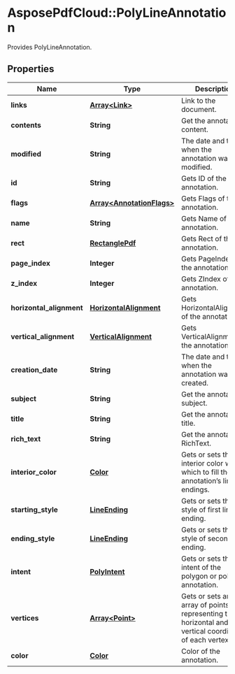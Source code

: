 ﻿# AsposePdfCloud::PolyLineAnnotation
Provides PolyLineAnnotation.

## Properties
Name | Type | Description | Notes
------------ | ------------- | ------------- | -------------
**links** | [**Array&lt;Link&gt;**](Link.md) | Link to the document. | [optional] 
**contents** | **String** | Get the annotation content. | [optional] 
**modified** | **String** | The date and time when the annotation was last modified. | [optional] 
**id** | **String** | Gets ID of the annotation. | [optional] 
**flags** | [**Array&lt;AnnotationFlags&gt;**](AnnotationFlags.md) | Gets Flags of the annotation. | [optional] 
**name** | **String** | Gets Name of the annotation. | [optional] 
**rect** | [**RectanglePdf**](RectanglePdf.md) | Gets Rect of the annotation. | [optional] 
**page_index** | **Integer** | Gets PageIndex of the annotation. | [optional] 
**z_index** | **Integer** | Gets ZIndex of the annotation. | [optional] 
**horizontal_alignment** | [**HorizontalAlignment**](HorizontalAlignment.md) | Gets HorizontalAlignment of the annotation. | [optional] 
**vertical_alignment** | [**VerticalAlignment**](VerticalAlignment.md) | Gets VerticalAlignment of the annotation. | [optional] 
**creation_date** | **String** | The date and time when the annotation was created. | [optional] 
**subject** | **String** | Get the annotation subject. | [optional] 
**title** | **String** | Get the annotation title. | [optional] 
**rich_text** | **String** | Get the annotation RichText. | [optional] 
**interior_color** | [**Color**](Color.md) | Gets or sets the interior color with which to fill the annotation’s line endings. | [optional] 
**starting_style** | [**LineEnding**](LineEnding.md) | Gets or sets the style of first line ending. | [optional] 
**ending_style** | [**LineEnding**](LineEnding.md) | Gets or sets the style of second line ending. | [optional] 
**intent** | [**PolyIntent**](PolyIntent.md) | Gets or sets the intent of the polygon or polyline annotation. | [optional] 
**vertices** | [**Array&lt;Point&gt;**](Point.md) | Gets or sets an array of points representing the horizontal and vertical coordinates of each vertex. | [optional] 
**color** | [**Color**](Color.md) | Color of the annotation. | [optional] 


